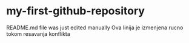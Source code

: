 # my-first-github-repository

README.md file was just edited manually
Ova linija je izmenjena rucno tokom resavanja konflikta